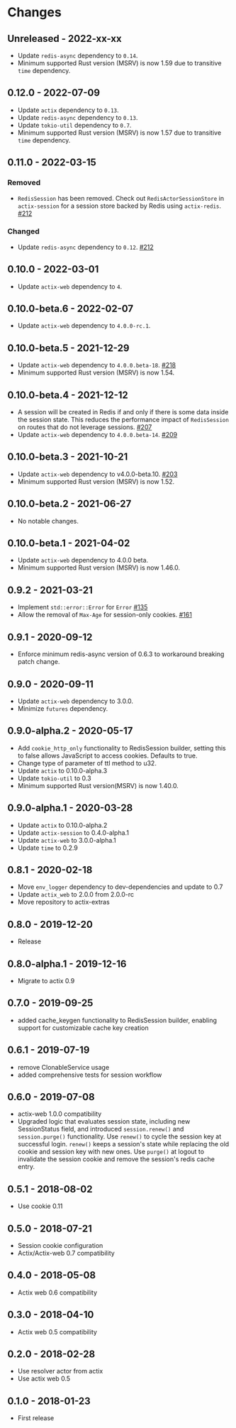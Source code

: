 # Changes

## Unreleased - 2022-xx-xx

- Update `redis-async` dependency to `0.14`.
- Minimum supported Rust version (MSRV) is now 1.59 due to transitive `time` dependency.

## 0.12.0 - 2022-07-09

- Update `actix` dependency to `0.13`.
- Update `redis-async` dependency to `0.13`.
- Update `tokio-util` dependency to `0.7`.
- Minimum supported Rust version (MSRV) is now 1.57 due to transitive `time` dependency.

## 0.11.0 - 2022-03-15

### Removed

- `RedisSession` has been removed. Check out `RedisActorSessionStore` in `actix-session` for a session store backed by Redis using `actix-redis`. [#212]

### Changed

- Update `redis-async` dependency to `0.12`. [#212]

[#212]: https://github.com/actix/actix-extras/pull/212

## 0.10.0 - 2022-03-01

- Update `actix-web` dependency to `4`.

## 0.10.0-beta.6 - 2022-02-07

- Update `actix-web` dependency to `4.0.0-rc.1`.

## 0.10.0-beta.5 - 2021-12-29

- Update `actix-web` dependency to `4.0.0.beta-18`. [#218]
- Minimum supported Rust version (MSRV) is now 1.54.

[#218]: https://github.com/actix/actix-extras/pull/218

## 0.10.0-beta.4 - 2021-12-12

- A session will be created in Redis if and only if there is some data inside the session state. This reduces the performance impact of `RedisSession` on routes that do not leverage sessions. [#207]
- Update `actix-web` dependency to `4.0.0.beta-14`. [#209]

[#207]: https://github.com/actix/actix-extras/pull/207
[#209]: https://github.com/actix/actix-extras/pull/209

## 0.10.0-beta.3 - 2021-10-21

- Update `actix-web` dependency to v4.0.0-beta.10. [#203]
- Minimum supported Rust version (MSRV) is now 1.52.

[#203]: https://github.com/actix/actix-extras/pull/203

## 0.10.0-beta.2 - 2021-06-27

- No notable changes.

## 0.10.0-beta.1 - 2021-04-02

- Update `actix-web` dependency to 4.0.0 beta.
- Minimum supported Rust version (MSRV) is now 1.46.0.

## 0.9.2 - 2021-03-21

- Implement `std::error::Error` for `Error` [#135]
- Allow the removal of `Max-Age` for session-only cookies. [#161]

[#135]: https://github.com/actix/actix-extras/pull/135
[#161]: https://github.com/actix/actix-extras/pull/161

## 0.9.1 - 2020-09-12

- Enforce minimum redis-async version of 0.6.3 to workaround breaking patch change.

## 0.9.0 - 2020-09-11

- Update `actix-web` dependency to 3.0.0.
- Minimize `futures` dependency.

## 0.9.0-alpha.2 - 2020-05-17

- Add `cookie_http_only` functionality to RedisSession builder, setting this
  to false allows JavaScript to access cookies. Defaults to true.
- Change type of parameter of ttl method to u32.
- Update `actix` to 0.10.0-alpha.3
- Update `tokio-util` to 0.3
- Minimum supported Rust version(MSRV) is now 1.40.0.

## 0.9.0-alpha.1 - 2020-03-28

- Update `actix` to 0.10.0-alpha.2
- Update `actix-session` to 0.4.0-alpha.1
- Update `actix-web` to 3.0.0-alpha.1
- Update `time` to 0.2.9

## 0.8.1 - 2020-02-18

- Move `env_logger` dependency to dev-dependencies and update to 0.7
- Update `actix_web` to 2.0.0 from 2.0.0-rc
- Move repository to actix-extras

## 0.8.0 - 2019-12-20

- Release

## 0.8.0-alpha.1 - 2019-12-16

- Migrate to actix 0.9

## 0.7.0 - 2019-09-25

- added cache_keygen functionality to RedisSession builder, enabling support for
  customizable cache key creation

## 0.6.1 - 2019-07-19

- remove ClonableService usage
- added comprehensive tests for session workflow

## 0.6.0 - 2019-07-08

- actix-web 1.0.0 compatibility
- Upgraded logic that evaluates session state, including new SessionStatus field,
  and introduced `session.renew()` and `session.purge()` functionality.
  Use `renew()` to cycle the session key at successful login. `renew()` keeps a
  session's state while replacing the old cookie and session key with new ones.
  Use `purge()` at logout to invalidate the session cookie and remove the
  session's redis cache entry.

## 0.5.1 - 2018-08-02

- Use cookie 0.11

## 0.5.0 - 2018-07-21

- Session cookie configuration
- Actix/Actix-web 0.7 compatibility

## 0.4.0 - 2018-05-08

- Actix web 0.6 compatibility

## 0.3.0 - 2018-04-10

- Actix web 0.5 compatibility

## 0.2.0 - 2018-02-28

- Use resolver actor from actix
- Use actix web 0.5

## 0.1.0 - 2018-01-23

- First release

